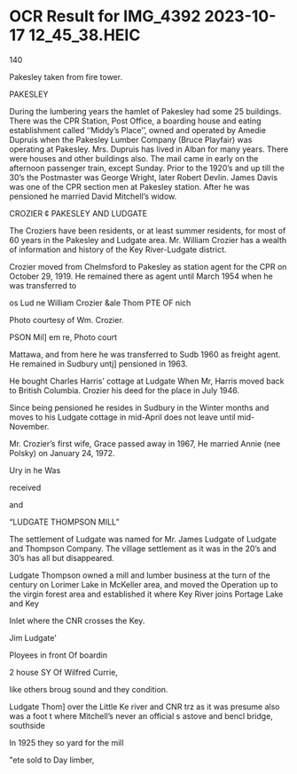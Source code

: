 # OCR Result for IMG_4392 2023-10-17 12_45_38.HEIC

140

Pakesley taken from fire tower.

PAKESLEY

During the lumbering years the hamlet of Pakesley had
some 25 buildings. There was the CPR Station, Post Office,
a boarding house and eating establishment called ‘‘Middy’s
Place’’, owned and operated by Amedie Dupruis when the
Pakesley Lumber Company (Bruce Playfair) was operating
at Pakesley. Mrs. Dupruis has lived in Alban for many
years. There were houses and other buildings also. The mail
came in early on the afternoon passenger train, except
Sunday. Prior to the 1920’s and up till the 30’s the
Postmaster was George Wright, later Robert Devlin. James
Davis was one of the CPR section men at Pakesley station.
After he was pensioned he married David Mitchell’s widow.

CROZIER ¢ PAKESLEY AND LUDGATE

The Croziers have been residents, or at least summer
residents, for most of 60 years in the Pakesley and Ludgate
area. Mr. William Crozier has a wealth of information and
history of the Key River-Ludgate district.

Crozier moved from Chelmsford to Pakesley as station
agent for the CPR on October 29, 1919. He remained there
as agent until March 1954 when he was transferred to

os Lud ne
William Crozier &ale Thom
PTE OF nich

Photo courtesy of Wm. Crozier.

PSON Mil] em
re, Photo court

Mattawa, and from here he was transferred to Sudb
1960 as freight agent. He remained in Sudbury untj]
pensioned in 1963.

He bought Charles Harris’ cottage at Ludgate When Mr,
Harris moved back to British Columbia. Crozier
his deed for the place in July 1946.

Since being pensioned he resides in Sudbury in the Winter
months and moves to his Ludgate cottage in mid-April
does not leave until mid-November.

Mr. Crozier’s first wife, Grace passed away in 1967, He
married Annie (nee Polsky) on January 24, 1972.

Ury in
he Was

received

and

“LUDGATE THOMPSON MILL”

The settlement of Ludgate was named for Mr. James
Ludgate of Ludgate and Thompson Company. The village
settlement as it was in the 20’s and 30’s has all but
disappeared.

Ludgate Thompson owned a mill and lumber business at
the turn of the century on Lorimer Lake in McKeller area,
and moved the Operation up to the virgin forest area and
established it where Key River joins Portage Lake and Key

Inlet where the CNR crosses the Key.

Jim Ludgate'

Ployees in front Of boardin

2 house
SY Of Wilfred Currie,

like others broug
sound and they
condition.

Ludgate Thom]
over the Little Ke
river and CNR trz
as it was presume
also was a foot t
where Mitchell’s
never an official s
astove and bencl
bridge, southside

In 1925 they so
yard for the mill

"ete sold to Day
limber,

